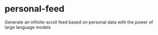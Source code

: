 # personal-feed
Generate an infinite-scroll feed based on personal data with the power of large language models

